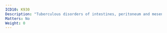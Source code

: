 ```yaml
---
ICD10: K930
Description: "Tuberculous disorders of intestines, peritoneum and mesenteric glands"
Matters: No
Weight: 0
---
```

